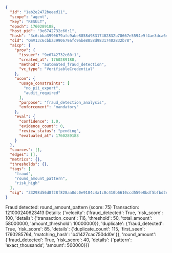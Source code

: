 ```json
{
  "id": "1ab2e2472beeed11",
  "scope": "agent",
  "key": "RESULT",
  "epoch": 1760289188,
  "host_pid": "9e6742732c60:1",
  "hash": "3c6cbba3990679afc9abe8858d98317402832b78667e5594e9f4ae3dca641a51",
  "cid": "QmV13c6cbba3990679afc9abe8858d98317402832b78",
  "aicp": {
    "prov": {
      "issuer": "9e6742732c60:1",
      "created_at": 1760289188,
      "method": "automated_fraud_detection",
      "vc_type": "VerifiableCredential"
    },
    "ucon": {
      "usage_constraints": [
        "no_pii_export",
        "audit_required"
      ],
      "purpose": "fraud_detection_analysis",
      "enforcement": "mandatory"
    },
    "eval": {
      "confidence": 1.0,
      "evidence_count": 0,
      "review_status": "pending",
      "evaluated_at": 1760289188
    }
  },
  "sources": [],
  "edges": [],
  "metrics": {},
  "thresholds": {},
  "tags": [
    "fraud",
    "round_amount_pattern",
    "risk_high"
  ],
  "sig": "33298d56d8f28f828aa0dc0e9184c4a1c0c410b6610ccd559e8bdf5bfbd2ef19"
}
```

Fraud detected: round_amount_pattern (score: 75)
Transaction: 121000240623413
Details: {'velocity': {'fraud_detected': True, 'risk_score': 100, 'details': {'transaction_count': 116, 'threshold': 50, 'total_amount': 58000000, 'amount_threshold': 10000000}}, 'duplicate': {'fraud_detected': True, 'risk_score': 85, 'details': {'duplicate_count': 115, 'first_seen': 1760285764, 'matching_hash': 'b41427cac750dd0e'}}, 'round_amount': {'fraud_detected': True, 'risk_score': 40, 'details': {'pattern': 'exact_thousands', 'amount': 500000}}}